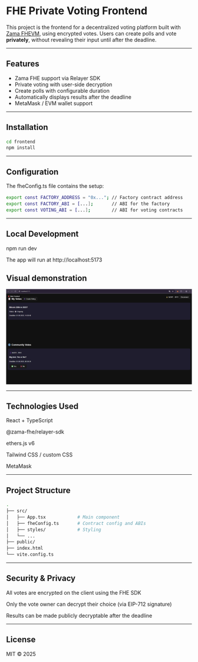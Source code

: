 # FHE Private Voting Frontend

This project is the frontend for a decentralized voting platform built with [Zama FHEVM](https://docs.zama.ai/), using encrypted votes. Users can create polls and vote **privately**, without revealing their input until after the deadline.

---

## Features

- Zama FHE support via Relayer SDK
- Private voting with user-side decryption
- Create polls with configurable duration
- Automatically displays results after the deadline
- MetaMask / EVM wallet support

---

## Installation
```bash
cd frontend
npm install
```

---

## Configuration
The fheConfig.ts file contains the setup:

```bash
export const FACTORY_ADDRESS = "0x..."; // Factory contract address
export const FACTORY_ABI = [...];       // ABI for the factory
export const VOTING_ABI = [...];        // ABI for voting contracts
```

---
## Local Development
npm run dev

The app will run at http://localhost:5173

## Visual demonstration
![alt text](image.png)


---

## Technologies Used
React + TypeScript

@zama-fhe/relayer-sdk

ethers.js v6

Tailwind CSS / custom CSS

MetaMask

---

## Project Structure
```bash
.
├── src/
│   ├── App.tsx            # Main component
│   ├── fheConfig.ts       # Contract config and ABIs
│   ├── styles/            # Styling
│   └── ...
├── public/
├── index.html
└── vite.config.ts
```

---

## Security & Privacy
All votes are encrypted on the client using the FHE SDK

Only the vote owner can decrypt their choice (via EIP-712 signature)

Results can be made publicly decryptable after the deadline

---

## License
MIT © 2025

